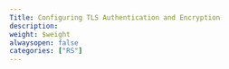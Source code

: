 ```yaml
---
Title: Configuring TLS Authentication and Encryption
description: 
weight: $weight
alwaysopen: false
categories: ["RS"]
---
```



